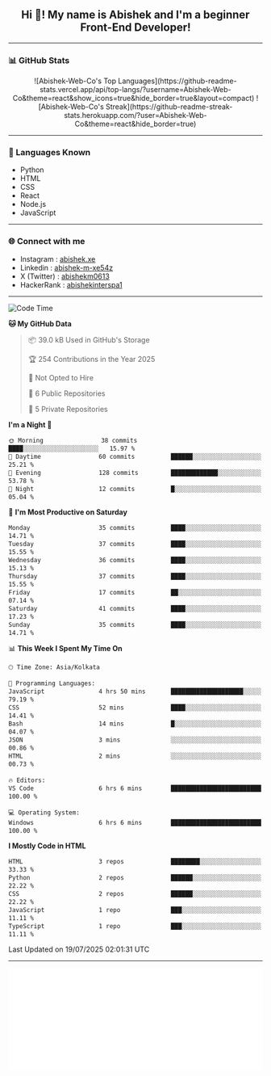 <h2 align="center">Hi 👋! My name is <b>Abishek</b> and I'm a beginner Front-End Developer!</h2>

---

### 📊 GitHub Stats

<div align="center">
  ![Abishek-Web-Co's Top Languages](https://github-readme-stats.vercel.app/api/top-langs/?username=Abishek-Web-Co&theme=react&show_icons=true&hide_border=true&layout=compact)
  ![Abishek-Web-Co's Streak](https://github-readme-streak-stats.herokuapp.com/?user=Abishek-Web-Co&theme=react&hide_border=true)
</div>

---

### 🧠 Languages Known

- Python  
- HTML  
- CSS  
- React  
- Node.js  
- JavaScript  

---


### 🌐 Connect with me

- Instagram   : [abishek.xe](https://www.instagram.com/abishek.xe/)
- Linkedin    : [abishek-m-xe54z](https://www.linkedin.com/in/abishek-m-xe54z/)
- X (Twitter) : [abishekm0613](https://x.com/abishekm0613)
- HackerRank  : [abishekinterspa1](https://www.hackerrank.com/profile/abishekinterspa1)

---

<!--START_SECTION:waka-->
![Code Time](http://img.shields.io/badge/Code%20Time-66%20hrs%2040%20mins-blue)

**🐱 My GitHub Data** 

> 📦 39.0 kB Used in GitHub's Storage 
 > 
> 🏆 254 Contributions in the Year 2025
 > 
> 🚫 Not Opted to Hire
 > 
> 📜 6 Public Repositories 
 > 
> 🔑 5 Private Repositories 
 > 
**I'm a Night 🦉** 

```text
🌞 Morning                38 commits          ████░░░░░░░░░░░░░░░░░░░░░   15.97 % 
🌆 Daytime                60 commits          ██████░░░░░░░░░░░░░░░░░░░   25.21 % 
🌃 Evening                128 commits         █████████████░░░░░░░░░░░░   53.78 % 
🌙 Night                  12 commits          █░░░░░░░░░░░░░░░░░░░░░░░░   05.04 % 
```
📅 **I'm Most Productive on Saturday** 

```text
Monday                   35 commits          ████░░░░░░░░░░░░░░░░░░░░░   14.71 % 
Tuesday                  37 commits          ████░░░░░░░░░░░░░░░░░░░░░   15.55 % 
Wednesday                36 commits          ████░░░░░░░░░░░░░░░░░░░░░   15.13 % 
Thursday                 37 commits          ████░░░░░░░░░░░░░░░░░░░░░   15.55 % 
Friday                   17 commits          ██░░░░░░░░░░░░░░░░░░░░░░░   07.14 % 
Saturday                 41 commits          ████░░░░░░░░░░░░░░░░░░░░░   17.23 % 
Sunday                   35 commits          ████░░░░░░░░░░░░░░░░░░░░░   14.71 % 
```


📊 **This Week I Spent My Time On** 

```text
🕑︎ Time Zone: Asia/Kolkata

💬 Programming Languages: 
JavaScript               4 hrs 50 mins       ████████████████████░░░░░   79.19 % 
CSS                      52 mins             ████░░░░░░░░░░░░░░░░░░░░░   14.41 % 
Bash                     14 mins             █░░░░░░░░░░░░░░░░░░░░░░░░   04.07 % 
JSON                     3 mins              ░░░░░░░░░░░░░░░░░░░░░░░░░   00.86 % 
HTML                     2 mins              ░░░░░░░░░░░░░░░░░░░░░░░░░   00.73 % 

🔥 Editors: 
VS Code                  6 hrs 6 mins        █████████████████████████   100.00 % 

💻 Operating System: 
Windows                  6 hrs 6 mins        █████████████████████████   100.00 % 
```

**I Mostly Code in HTML** 

```text
HTML                     3 repos             ████████░░░░░░░░░░░░░░░░░   33.33 % 
Python                   2 repos             ██████░░░░░░░░░░░░░░░░░░░   22.22 % 
CSS                      2 repos             ██████░░░░░░░░░░░░░░░░░░░   22.22 % 
JavaScript               1 repo              ███░░░░░░░░░░░░░░░░░░░░░░   11.11 % 
TypeScript               1 repo              ███░░░░░░░░░░░░░░░░░░░░░░   11.11 % 
```




 Last Updated on 19/07/2025 02:01:31 UTC
<!--END_SECTION:waka-->

---

<div align="center">
  <a href="https://abish-file.web.app/" target="_blank" rel="noopener noreferrer"><img height="200" src="pic.png" alt="Profile Picture" /></a>
</div>

